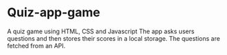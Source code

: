 # Quiz-app-game
A quiz game using HTML, CSS and Javascript
The app asks users questions and then stores their scores in a local storage. 
The questions are fetched from an API.